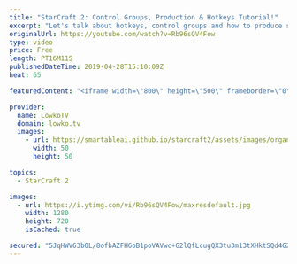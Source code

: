 ```yaml
---
title: "StarCraft 2: Control Groups, Production & Hotkeys Tutorial!"
excerpt: "Let's talk about hotkeys, control groups and how to produce stuff. Subscribe for more videos: http://lowko.tv/youtube More StarCraft 2 guides & tutorials: https://bit.ly/2PwVdp8  In this video I explain the difference between ctrl, shift and alt key modifiers in StarCraft 2. I also go over how to use"
originalUrl: https://youtube.com/watch?v=Rb96sQV4Fow
type: video
price: Free
length: PT16M11S
publishedDateTime: 2019-04-28T15:10:09Z
heat: 65

featuredContent: "<iframe width=\"800\" height=\"500\" frameborder=\"0\" src=\"https://www.youtube.com/embed/Rb96sQV4Fow\" allow=\"accelerometer; autoplay; encrypted-media; gyroscope; picture-in-picture\" allowfullscreen></iframe>"

provider:
  name: LowkoTV
  domain: lowko.tv
  images:
    - url: https://smartableai.github.io/starcraft2/assets/images/organizations/lowko.tv-50x50.jpg
      width: 50
      height: 50

topics:
  - StarCraft 2

images:
  - url: https://i.ytimg.com/vi/Rb96sQV4Fow/maxresdefault.jpg
    width: 1280
    height: 720
    isCached: true

secured: "5JqHWV63b0L/8ofbAZFH6oB1poVAVwc+G2lQfLcugQX3tu3m13tXHktSQd4G2vP09ZVT7QzVkzzCkmzXlZumbgZ4bDVDOb5bOoR1lmHjS2heZeD9yuY6EJ10eEB3e1oFs/sugdh3uQSwKk1aRhORkQyyUw189A2IpEpwrat1Nv+z4oQWL2YF8jQsFlqYjCij/oQBWnd07attcUZ4tTz09F6u35VN/vqUqnhuebgDDC23fpl6PgIJSHcOAExnbokaclkhPnP7rpLY0vTFKfVf/BeCn14ieajm63hjA9LNCyzOTbkdf9oRBAwvAd5UQteWAjXH/XEKKCuEvXJeRS74nrzPsXYVd0ilwPAilbp/mqFWUSSc+kj8RRu510fj5KEOEOv2NWy9WCBzfzlSer3BP00o0wCAGUeS5nz5SstZ520=;/T2CX2ZR9ABvZT0kCoufYQ=="
---
```


